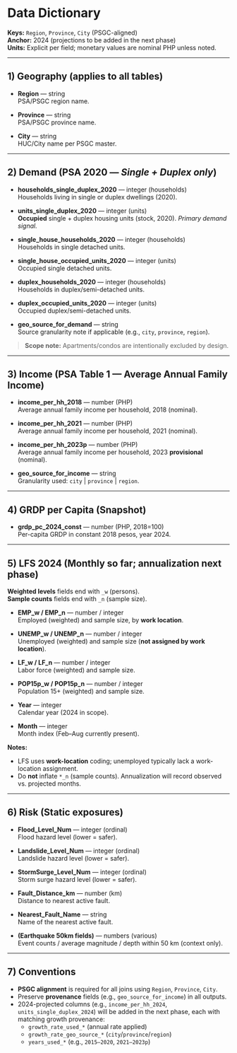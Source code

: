 # Data Dictionary

**Keys:** `Region`, `Province`, `City` (PSGC-aligned)  
**Anchor:** 2024 (projections to be added in the next phase)  
**Units:** Explicit per field; monetary values are nominal PHP unless noted.

---

## 1) Geography (applies to all tables)

- **Region** — string  
  PSA/PSGC region name.

- **Province** — string  
  PSA/PSGC province name.

- **City** — string  
  HUC/City name per PSGC master.

---

## 2) Demand (PSA 2020 — *Single + Duplex only*)

- **households_single_duplex_2020** — integer (households)  
  Households living in single or duplex dwellings (2020).

- **units_single_duplex_2020** — integer (units)  
  **Occupied** single + duplex housing units (stock, 2020). *Primary demand signal.*

- **single_house_households_2020** — integer (households)  
  Households in single detached units.

- **single_house_occupied_units_2020** — integer (units)  
  Occupied single detached units.

- **duplex_households_2020** — integer (households)  
  Households in duplex/semi-detached units.

- **duplex_occupied_units_2020** — integer (units)  
  Occupied duplex/semi-detached units.

- **geo_source_for_demand** — string  
  Source granularity note if applicable (e.g., `city`, `province`, `region`).

> **Scope note:** Apartments/condos are intentionally excluded by design.

---

## 3) Income (PSA Table 1 — Average Annual Family Income)

- **income_per_hh_2018** — number (PHP)  
  Average annual family income per household, 2018 (nominal).

- **income_per_hh_2021** — number (PHP)  
  Average annual family income per household, 2021 (nominal).

- **income_per_hh_2023p** — number (PHP)  
  Average annual family income per household, 2023 **provisional** (nominal).

- **geo_source_for_income** — string  
  Granularity used: `city` | `province` | `region`.

---

## 4) GRDP per Capita (Snapshot)

- **grdp_pc_2024_const** — number (PHP, 2018=100)  
  Per-capita GRDP in constant 2018 pesos, year 2024.

---

## 5) LFS 2024 (Monthly so far; annualization next phase)

**Weighted levels** fields end with `_w` (persons).  
**Sample counts** fields end with `_n` (sample size).

- **EMP_w / EMP_n** — number / integer  
  Employed (weighted) and sample size, by **work location**.

- **UNEMP_w / UNEMP_n** — number / integer  
  Unemployed (weighted) and sample size (**not assigned by work location**).

- **LF_w / LF_n** — number / integer  
  Labor force (weighted) and sample size.

- **POP15p_w / POP15p_n** — number / integer  
  Population 15+ (weighted) and sample size.

- **Year** — integer  
  Calendar year (2024 in scope).

- **Month** — integer  
  Month index (Feb–Aug currently present).

**Notes:**
- LFS uses **work-location** coding; unemployed typically lack a work-location assignment.
- Do **not** inflate `*_n` (sample counts). Annualization will record observed vs. projected months.

---

## 6) Risk (Static exposures)

- **Flood_Level_Num** — integer (ordinal)  
  Flood hazard level (lower = safer).

- **Landslide_Level_Num** — integer (ordinal)  
  Landslide hazard level (lower = safer).

- **StormSurge_Level_Num** — integer (ordinal)  
  Storm surge hazard level (lower = safer).

- **Fault_Distance_km** — number (km)  
  Distance to nearest active fault.

- **Nearest_Fault_Name** — string  
  Name of the nearest active fault.

- **(Earthquake 50km fields)** — numbers (various)  
  Event counts / average magnitude / depth within 50 km (context only).

---

## 7) Conventions

- **PSGC alignment** is required for all joins using `Region`, `Province`, `City`.
- Preserve **provenance** fields (e.g., `geo_source_for_income`) in all outputs.
- 2024-projected columns (e.g., `income_per_hh_2024`, `units_single_duplex_2024`) will be added in the next phase, each with matching growth provenance:
  - `growth_rate_used_*` (annual rate applied)
  - `growth_rate_geo_source_*` (`city`/`province`/`region`)
  - `years_used_*` (e.g., `2015–2020`, `2021–2023p`)
